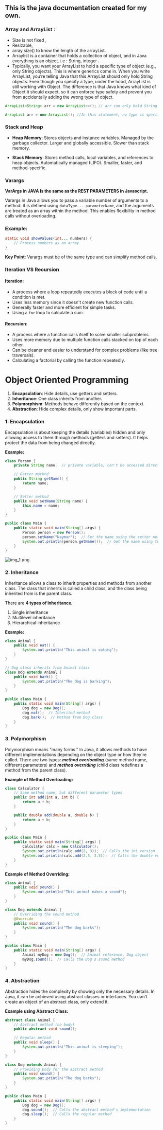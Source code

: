 ## This is the java documentation created for my own.

### Array and ArrayList :

* Size is not fixed ,
* Resizable,
* array.size() to know the length of the arrayList.
* Arraylist is a container that holds a collection of object, and in Java everything is an object. i.e : String,
  integer .
* Typically, you want your ArrayList to hold a specific type of object (e.g., only String objects). This is where
  generics come in.
  When you write ArrayList<String>, you’re telling Java that this ArrayList should only hold String objects.
  Even though you specify a type, under the hood, ArrayList is still working with Object. The difference is that
  Java
  knows what kind of Object it should expect, so it can enforce type safety and prevent you from accidentally adding
  the
  wrong type of object.

```java
ArrayList<String> arr = new ArrayList<>(); // arr can only hold String objects

ArrayList arr = new ArrayList(); //In this statement, no type is specified within the angle brackets (<>). This means the ArrayList can hold objects of any type (it becomes a raw type), but this practice is discouraged because it can lead to issues with type safety.
```

### Stack and Heap

- **Heap Memory**: Stores objects and instance variables. Managed by the garbage collector. Larger and globally
  accessible. Slower than stack memory.

- **Stack Memory**: Stores method calls, local variables, and references to heap objects. Automatically managed (LIFO).
  Smaller, faster, and method-specific.

### Varargs

**VarArgs in JAVA is the same as the REST PARAMETERS in Javascript.**

Varargs in Java allows you to pass a variable number of arguments to a method. It is defined
using `dataType... parameterName`, and the arguments are treated as an array within the method. This enables flexibility
in method calls without overloading.

### Example:

```java
static void showValues(int... numbers) {
    // Process numbers as an array
}
```

**Key Point**: Varargs must be of the same type and can simplify method calls.

### Iteration VS Recursion

#### **Iteration**:

- A process where a loop repeatedly executes a block of code until a condition is met.
- Uses less memory since it doesn't create new function calls.
- Generally faster and more efficient for simple tasks.
- Using a `for` loop to calculate a sum.

#### **Recursion**:

- A process where a function calls itself to solve smaller subproblems.
- Uses more memory due to multiple function calls stacked on top of each other.
- Can be cleaner and easier to understand for complex problems (like tree traversals).
- Calculating a factorial by calling the function repeatedly.

# Object Oriented Programming

1. **Encapsulation**: Hide details, use getters and setters.
2. **Inheritance**: One class inherits from another.
3. **Polymorphism**: Methods behave differently based on the context.
4. **Abstraction**: Hide complex details, only show important parts.

### 1. **Encapsulation**

Encapsulation is about keeping the details (variables) hidden and only allowing access to them through methods (getters
and setters). It helps protect the data from being changed directly.

**Example:**

```java
class Person {
    private String name;  // private variable, can't be accessed directly

    // Getter method
    public String getName() {
        return name;
    }

    // Setter method
    public void setName(String name) {
        this.name = name;
    }
}

public class Main {
    public static void main(String[] args) {
        Person person = new Person();
        person.setName("Naymur");  // Set the name using the setter method
        System.out.println(person.getName());  // Get the name using the getter method
    }
}
```

![img_1.png](img_1.png)

### 2. **Inheritance**

Inheritance allows a class to inherit properties and methods from another class. The class that inherits is called a
child class, and the class being inherited from is the parent class.

There are **4 types of inheritance**.

1. Single inheritance
2. Multilevel inheritance
3. Hierarchical inheritance

**Example:**

```java
class Animal {
    public void eat() {
        System.out.println("This animal is eating");
    }
}

// Dog class inherits from Animal class
class Dog extends Animal {
    public void bark() {
        System.out.println("The dog is barking");
    }
}

public class Main {
    public static void main(String[] args) {
        Dog dog = new Dog();
        dog.eat();  // Inherited method
        dog.bark();  // Method from Dog class
    }
}
```

### 3. **Polymorphism**

Polymorphism means "many forms." In Java, it allows methods to have different implementations depending on the object
type or how they're called. There are two types: **_method overloading_** (same method name, different parameters) and **_method
overriding_** (child class redefines a method from the parent class).

**Example of Method Overloading:**

```java
class Calculator {
    // Same method name, but different parameter types
    public int add(int a, int b) {
        return a + b;
    }

    public double add(double a, double b) {
        return a + b;
    }
}

public class Main {
    public static void main(String[] args) {
        Calculator calc = new Calculator();
        System.out.println(calc.add(2, 3));  // Calls the int version
        System.out.println(calc.add(2.5, 3.5));  // Calls the double version
    }
}
```

**Example of Method Overriding:**

```java
class Animal {
    public void sound() {
        System.out.println("This animal makes a sound");
    }
}

class Dog extends Animal {
    // Overriding the sound method
    @Override
    public void sound() {
        System.out.println("The dog barks");
    }
}

public class Main {
    public static void main(String[] args) {
        Animal myDog = new Dog();  // Animal reference, Dog object
        myDog.sound();  // Calls the Dog's sound method
    }
}
```

### 4. **Abstraction**

Abstraction hides the complexity by showing only the necessary details. In Java, it can be achieved using abstract
classes or interfaces. You can't create an object of an abstract class, only extend it.

**Example using Abstract Class:**

```java
abstract class Animal {
    // Abstract method (no body)
    public abstract void sound();

    // Regular method
    public void sleep() {
        System.out.println("This animal is sleeping");
    }
}

class Dog extends Animal {
    // Providing body for the abstract method
    public void sound() {
        System.out.println("The dog barks");
    }
}

public class Main {
    public static void main(String[] args) {
        Dog dog = new Dog();
        dog.sound();  // Calls the abstract method's implementation
        dog.sleep();  // Calls the regular method
    }
}
```

